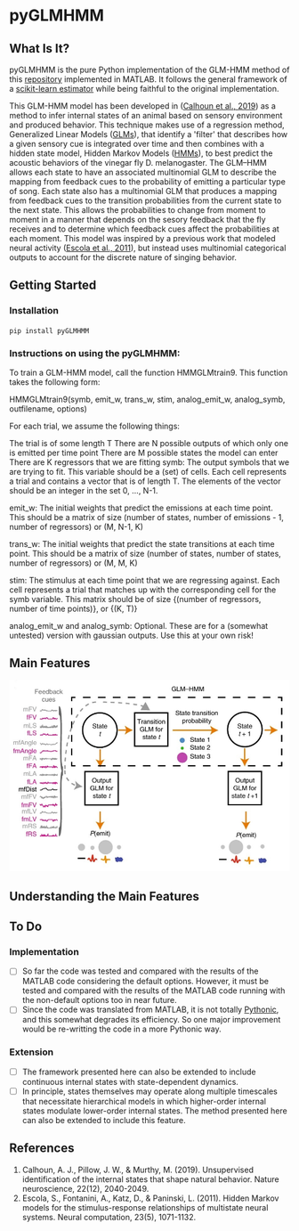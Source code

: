 # pyGLMHMM

## What Is It?
pyGLMHMM is the pure Python implementation of the GLM-HMM method of this [repository](https://github.com/murthylab/GLMHMM) implemented in MATLAB. It follows the general framework of a [scikit-learn estimator](https://scikit-learn.org/stable/developers/develop.html) while being faithful to the original implementation.

This GLM-HMM model has been developed in ([Calhoun et al., 2019](https://www.nature.com/articles/s41593-019-0533-x)) as a method to infer internal states of an animal based on sensory environment and produced behavior. This technique makes use of a regression method, Generalized Linear Models ([GLMs](https://en.wikipedia.org/wiki/Generalized_linear_model)), that identify a 'filter' that describes how a given sensory cue is integrated over time and then combines with a hidden state model, Hidden Markov Models ([HMMs](https://en.wikipedia.org/wiki/Hidden_Markov_model)), to best predict the acoustic behaviors of the vinegar fly D. melanogaster. The GLM–HMM allows each state to have an associated multinomial GLM to describe the mapping from feedback cues to the probability of emitting a particular type of song. Each state also has a multinomial GLM that produces a mapping from feedback cues to the transition probabilities from the current state to the next state. This allows the probabilities to change from moment to moment in a manner that depends on the sesory feedback that the fly receives and to determine which feedback cues affect the probabilities at each moment. This model was inspired by a previous work that modeled neural activity ([Escola et al., 2011](https://www.mitpressjournals.org/doi/abs/10.1162/NECO_a_00118)), but instead uses multinomial categorical outputs to account for the discrete nature of singing behavior.

## Getting Started
### Installation
`pip install pyGLMHMM`

### Instructions on using the pyGLMHMM:

To train a GLM-HMM model, call the function HMMGLMtrain9. This function takes the following form:

HMMGLMtrain9(symb, emit_w, trans_w, stim, analog_emit_w, analog_symb, outfilename, options)

For each trial, we assume the following things:

The trial is of some length T
There are N possible outputs of which only one is emitted per time point
There are M possible states the model can enter
There are K regressors that we are fitting
symb: The output symbols that we are trying to fit. This variable should be a (set) of cells. Each cell represents a trial and contains a vector that is of length T. The elements of the vector should be an integer in the set 0, ..., N-1.

emit_w: The initial weights that predict the emissions at each time point. This should be a matrix of size (number of states, number of emissions - 1, number of regressors) or (M, N-1, K)

trans_w: The initial weights that predict the state transitions at each time point. This should be a matrix of size (number of states, number of states, number of regressors) or (M, M, K)

stim: The stimulus at each time point that we are regressing against. Each cell represents a trial that matches up with the corresponding cell for the symb variable. This matrix should be of size {(number of regressors, number of time points)}, or {(K, T)}

analog_emit_w and analog_symb: Optional. These are for a (somewhat untested) version with gaussian outputs. Use this at your own risk!

## Main Features
![Schematic illustrating the GLM–HMM](https://github.com/aslansd/pyGLMHMM/blob/master/fig/GLM-HMM.jpg)

## Understanding the Main Features

## To Do
### Implementation
- [ ] So far the code was tested and compared with the results of the MATLAB code considering the default options. However, it must be tested and compared with the results of the MATLAB code running with the non-default options too in near future.
- [ ] Since the code was translated from MATLAB, it is not totally [Pythonic](https://docs.python-guide.org/writing/style/), and this somewhat degrades its efficiency. So one major improvement would be re-writting the code in a more Pythonic way.
### Extension
- [ ] The framework presented here can also be extended to include continuous internal states with state-dependent dynamics.
- [ ] In principle, states themselves may operate along multiple timescales that necessitate hierarchical models in which higher-order internal states modulate lower-order internal states. The method presented here can also be extended to include this feature.

## References
1) Calhoun, A. J., Pillow, J. W., & Murthy, M. (2019). Unsupervised identification of the internal states that shape natural behavior. Nature neuroscience, 22(12), 2040-2049.
2) Escola, S., Fontanini, A., Katz, D., & Paninski, L. (2011). Hidden Markov models for the stimulus-response relationships of multistate neural systems. Neural computation, 23(5), 1071-1132.
